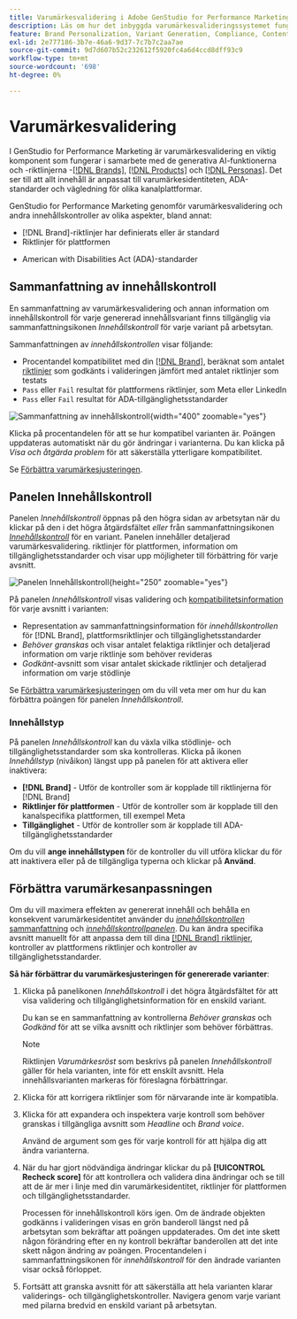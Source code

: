 ```yaml
---
title: Varumärkesvalidering i Adobe GenStudio for Performance Marketing
description: Läs om hur det inbyggda varumärkesvalideringssystemet fungerar i GenStudio for Performance Marketing.
feature: Brand Personalization, Variant Generation, Compliance, Content Generation, Content Review, Generative AI
exl-id: 2e777186-3b7e-46a6-9d37-7c7b7c2aa7ae
source-git-commit: 9d7d607b52c232612f5920fc4a6d4ccd8dff93c9
workflow-type: tm+mt
source-wordcount: '698'
ht-degree: 0%

---
```


# Varumärkesvalidering

I GenStudio for Performance Marketing är varumärkesvalidering en viktig komponent som fungerar i samarbete med de generativa AI-funktionerna och -riktlinjerna -[[!DNL Brands]](/help/user-guide/guidelines/brands.md), [[!DNL Products]](/help/user-guide/guidelines/products.md) och [[!DNL Personas]](/help/user-guide/guidelines/personas.md). Det ser till att allt innehåll är anpassat till varumärkesidentiteten, ADA-standarder och vägledning för olika kanalplattformar.

GenStudio for Performance Marketing genomför varumärkesvalidering och andra innehållskontroller av olika aspekter, bland annat:

* [!DNL Brand]-riktlinjer har definierats eller är standard
* Riktlinjer för plattformen
<!-- * Ethical considerations related to gender, ethnicity, race, disability status, and age in AI-generated content -->
* American with Disabilities Act (ADA)-standarder

## Sammanfattning av innehållskontroll

En sammanfattning av varumärkesvalidering och annan information om innehållskontroll för varje genererad innehållsvariant finns tillgänglig via sammanfattningsikonen _Innehållskontroll_ för varje variant på arbetsytan.

Sammanfattningen av _innehållskontrollen_ visar följande:

* Procentandel kompatibilitet med din [[!DNL Brand]](brands.md), beräknat som antalet [riktlinjer](overview.md) som godkänts i valideringen jämfört med antalet riktlinjer som testats
* `Pass` eller `Fail` resultat för plattformens riktlinjer, som Meta eller LinkedIn
* `Pass` eller `Fail` resultat för ADA-tillgänglighetsstandarder

![Sammanfattning av innehållskontroll](/help/assets/content-check-summary.png){width="400" zoomable="yes"}

Klicka på procentandelen för att se hur kompatibel varianten är. Poängen uppdateras automatiskt när du gör ändringar i varianterna. Du kan klicka på _Visa och åtgärda problem_ för att säkerställa ytterligare kompatibilitet.

Se [Förbättra varumärkesjusteringen](#improve-brand-alignment).

## Panelen Innehållskontroll

Panelen _Innehållskontroll_ öppnas på den högra sidan av arbetsytan när du klickar på den i det högra åtgärdsfältet _eller_ från sammanfattningsikonen [_Innehållskontroll_](#content-check-summary) för en variant. Panelen innehåller detaljerad varumärkesvalidering. riktlinjer för plattformen, information om tillgänglighetsstandarder och visar upp möjligheter till förbättring för varje avsnitt.

![Panelen Innehållskontroll](/help/assets/content-check-panel.png){height="250" zoomable="yes"}

På panelen _Innehållskontroll_ visas validering och [kompatibilitetsinformation](/help/user-guide/guidelines/overview.md#compliance) för varje avsnitt i varianten:

* Representation av sammanfattningsinformation för _innehållskontrollen_ för [!DNL Brand], plattformsriktlinjer och tillgänglighetsstandarder
* _Behöver granskas_ och visar antalet felaktiga riktlinjer och detaljerad information om varje riktlinje som behöver revideras
* _Godkänt_-avsnitt som visar antalet skickade riktlinjer och detaljerad information om varje stödlinje

Se [Förbättra varumärkesjusteringen](#improve-brand-alignment) om du vill veta mer om hur du kan förbättra poängen för panelen _Innehållskontroll_.

### Innehållstyp

På panelen _Innehållskontroll_ kan du växla vilka stödlinje- och tillgänglighetsstandarder som ska kontrolleras. Klicka på ikonen _Innehållstyp_ (nivåikon) längst upp på panelen för att aktivera eller inaktivera:

* **[!DNL Brand]** - Utför de kontroller som är kopplade till riktlinjerna för [!DNL Brand]
* **Riktlinjer för plattformen** - Utför de kontroller som är kopplade till den kanalspecifika plattformen, till exempel Meta
* **Tillgänglighet** - Utför de kontroller som är kopplade till ADA-tillgänglighetsstandarder

Om du vill **ange innehållstypen** för de kontroller du vill utföra klickar du för att inaktivera eller på de tillgängliga typerna och klickar på **Använd**.

## Förbättra varumärkesanpassningen

Om du vill maximera effekten av genererat innehåll och behålla en konsekvent varumärkesidentitet använder du [_innehållskontrollen_ sammanfattning](#content-check-summary) och [_innehållskontrollpanelen_](#content-check-panel). Du kan ändra specifika avsnitt manuellt för att anpassa dem till dina [[!DNL Brand] riktlinjer](brands.md), kontroller av plattformens riktlinjer och kontroller av tillgänglighetsstandarder.

**Så här förbättrar du varumärkesjusteringen för genererade varianter**:

1. Klicka på panelikonen _Innehållskontroll_ i det högra åtgärdsfältet för att visa validering och tillgänglighetsinformation för en enskild variant.

   Du kan se en sammanfattning av kontrollerna _Behöver granskas_ och _Godkänd_ för att se vilka avsnitt och riktlinjer som behöver förbättras.

   >[!NOTE]
   >
   > Riktlinjen _Varumärkesröst_ som beskrivs på panelen _Innehållskontroll_ gäller för hela varianten, inte för ett enskilt avsnitt. Hela innehållsvarianten markeras för föreslagna förbättringar.

1. Klicka för att korrigera riktlinjer som för närvarande inte är kompatibla.
1. Klicka för att expandera och inspektera varje kontroll som behöver granskas i tillgängliga avsnitt som _Headline_ och _Brand voice_.

   Använd de argument som ges för varje kontroll för att hjälpa dig att ändra varianterna.

1. När du har gjort nödvändiga ändringar klickar du på **[!UICONTROL Recheck score]** för att kontrollera och validera dina ändringar och se till att de är mer i linje med din varumärkesidentitet, riktlinjer för plattformen och tillgänglighetsstandarder.

   Processen för innehållskontroll körs igen. Om de ändrade objekten godkänns i valideringen visas en grön banderoll längst ned på arbetsytan som bekräftar att poängen uppdaterades. Om det inte skett någon förändring efter en ny kontroll bekräftar banderollen att det inte skett någon ändring av poängen. Procentandelen i sammanfattningsikonen för _innehållskontroll_ för den ändrade varianten visar också förloppet.

1. Fortsätt att granska avsnitt för att säkerställa att hela varianten klarar validerings- och tillgänglighetskontroller. Navigera genom varje variant med pilarna bredvid en enskild variant på arbetsytan.

